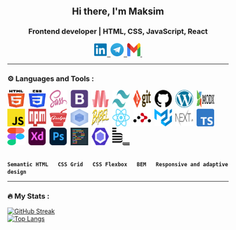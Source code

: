 <div id="header" align="center">
  <h2>Hi there, I'm Maksim</h2>
  <h3>Frontend developer | HTML, CSS, JavaScript, React</h3>
</div>
<div id="socials" align="center">
  <a href="https://www.linkedin.com/in/maksim-pronevich-280938193/">
    <img src="https://github.com/MaksPronevich/icons/blob/master/socials/linkedin/linkedin.svg" title="Linkedin" alt="Linkedin" width="30" height="30"/>&nbsp;
  </a>
  <a href="https://t.me/makspronevich">
    <img src="https://github.com/MaksPronevich/icons/blob/master/socials/telegram/telegram.svg" title="Telegram" alt="Telegram" width="30" height="30"/>&nbsp;
  </a>
  <a href="mailto:maks.pronevich@gmail.com">
    <img src="https://github.com/MaksPronevich/icons/blob/master/socials/gmail/gmail.svg" title="gmail" alt="gmail" width="30" height="30"/>&nbsp;
  </a>
</div>

---
### :gear: Languages and Tools :
<div>
  <img src="https://github.com/MaksPronevich/icons/blob/master/languages_and_tools/html/html.svg" title="HTML5" alt="HTML5" width="40" height="40"/>&nbsp;
  <img src="https://github.com/MaksPronevich/icons/blob/master/languages_and_tools/css/css.svg" title="CSS" alt="CSS" width="40" height="40"/>&nbsp;
  <img src="https://github.com/MaksPronevich/icons/blob/master/languages_and_tools/sass/sass.svg" title="SASS" alt="SASS" width="40" height="40"/>&nbsp;
  <img src="https://github.com/MaksPronevich/icons/blob/master/languages_and_tools/bootstrap/bootstrap.svg" title="Bootstrap" alt="Bootstrap" width="40" height="40"/>&nbsp;
  <img src="https://github.com/MaksPronevich/icons/blob/master/languages_and_tools/materialize/materialize.svg" title="Materialize" alt="Materialize" width="40" height="40"/>&nbsp;
  <img src="https://github.com/MaksPronevich/icons/blob/master/languages_and_tools/tailwindcss/tailwindcss.svg" title="Tailwindcss" alt="Tailwindcss" width="40" height="40"/>&nbsp;
  <img src="https://github.com/MaksPronevich/icons/blob/master/languages_and_tools/git/git.svg" title="Git" alt="Git" width="40" height="40"/>&nbsp;
  <img src="https://github.com/MaksPronevich/icons/blob/master/languages_and_tools/github/github.svg" title="GitHub" alt="GitHub" width="40" height="40"/>&nbsp;
  <img src="https://github.com/MaksPronevich/icons/blob/master/languages_and_tools/wordpress/wordpress.svg" title="Wordpress" alt="Wordpress" width="40" height="40"/>&nbsp;
  <img src="https://github.com/MaksPronevich/icons/blob/master/languages_and_tools/modx/modx.svg" title="ModX" alt="ModX" width="40" height="40"/>&nbsp;
  <img src="https://github.com/MaksPronevich/icons/blob/master/languages_and_tools/js/js.svg" title="JS" alt="JS" width="40" height="40"/>&nbsp;
  <img src="https://github.com/MaksPronevich/icons/blob/master/languages_and_tools/npm/npm.svg" title="npm" alt="npm" width="40" height="40"/>&nbsp;
  <img src="https://github.com/MaksPronevich/icons/blob/master/languages_and_tools/gulp/gulp.svg" title="Gulp" alt="Gulp" width="40" height="40"/>&nbsp;
  <img src="https://github.com/MaksPronevich/icons/blob/master/languages_and_tools/webpack/webpack.svg" title="Webpack" alt="Webpack" width="40" height="40"/>&nbsp;
  <img src="https://github.com/MaksPronevich/icons/blob/master/languages_and_tools/babel/babel.svg" title="Babel" alt="Babel" width="40" height="40"/>&nbsp;
  <img src="https://github.com/MaksPronevich/icons/blob/master/languages_and_tools/reactjs/reactjs.svg" title="ReactJS" alt="ReactJS" width="40" height="40"/>&nbsp;
  <img src="https://github.com/MaksPronevich/icons/blob/master/languages_and_tools/react-router/react-router.svg" title="React Router" alt="React Router" width="40" height="40"/>&nbsp;
  <img src="https://github.com/MaksPronevich/icons/blob/master/languages_and_tools/material-ui/material-ui.svg" title="Materual UI" alt="Materual UI" width="40" height="40"/>&nbsp;
  <img src="https://github.com/MaksPronevich/icons/blob/master/languages_and_tools/nextjs/nextjs.svg" title="Next JS" alt="Next JS" width="40" height="40"/>&nbsp;
  <img src="https://github.com/MaksPronevich/icons/blob/master/languages_and_tools/typescript/typescript.svg" title="TypeScript" alt="TypeScript" width="40" height="40"/>&nbsp;
  <img src="https://github.com/MaksPronevich/icons/blob/master/languages_and_tools/figma/figma.svg" title="Figma" alt="Figma" width="40" height="40"/>&nbsp;
  <img src="https://github.com/MaksPronevich/icons/blob/master/languages_and_tools/adobe-xd/adobe-xd.svg" title="Adobe XD" alt="Adobe XD" width="40" height="40"/>&nbsp;
  <img src="https://github.com/MaksPronevich/icons/blob/master/languages_and_tools/adobe-photoshop/adobe-photoshop.svg" title="Adobe Photoshop" alt="Adobe Photoshop" width="40" height="40"/>&nbsp;
  <img src="https://github.com/MaksPronevich/icons/blob/master/languages_and_tools/prettier/prettier.svg" title="Prettier" alt="Prettier" width="40" height="40"/>&nbsp;
  <img src="https://github.com/MaksPronevich/icons/blob/master/languages_and_tools/eslint/eslint.svg" title="ESLint" alt="ESLint" width="40" height="40"/>&nbsp;
  <img src="https://github.com/MaksPronevich/icons/blob/master/languages_and_tools/bem/bem.svg" title="BEM" alt="BEM" width="40" height="40"/>&nbsp;
</div>
<br/>

**`Semantic HTML`** &emsp; **`CSS Grid`** &emsp; **`CSS Flexbox`** &emsp; **`BEM`** &emsp; **`Responsive and adaptive design`** &emsp;

---
### :fire: My Stats :
[![GitHub Streak](http://github-readme-streak-stats.herokuapp.com?user=MaksPronevich&theme=dark&border_radius=5&date_format=j%20M%5B%20Y%5D)](https://git.io/streak-stats)
<br/>
[![Top Langs](https://github-readme-stats.vercel.app/api/top-langs/?username=MaksPronevich&layout=compact&theme=vision-friendly-dark)](https://github.com/anuraghazra/github-readme-stats)












<!--
- 🔭 I’m currently working on ...
- 🌱 I’m currently learning ...
- 👯 I’m looking to collaborate on ...
- 🤔 I’m looking for help with ...
- 💬 Ask me about ...
- 📫 How to reach me: ...
- 😄 Pronouns: ...
- ⚡ Fun fact: ...
-->
